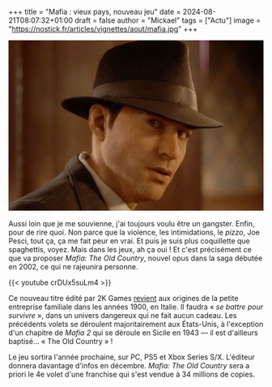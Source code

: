 +++
title = "Mafia : vieux pays, nouveau jeu"
date = 2024-08-21T08:07:32+01:00
draft = false
author = "Mickael"
tags = ["Actu"]
image = "https://nostick.fr/articles/vignettes/aout/mafia.jpg"
+++

![Mafia](mafia.jpg "")

Aussi loin que je me souvienne, j'ai toujours voulu être un gangster. Enfin, pour de rire quoi. Non parce que la violence, les intimidations, le *pizzo*, Joe Pesci, tout ça, ça me fait peur en vrai. Et puis je suis plus coquillette que spaghettis, voyez. Mais dans les jeux, ah ça oui ! Et c'est précisément ce que va proposer *Mafia: The Old Country*, nouvel opus dans la saga débutée en 2002, ce qui ne rajeunira personne.

{{< youtube crDUx5suLm4 >}} 

Ce nouveau titre édité par 2K Games [revient](https://mafia.2k.com/news/mafia-the-old-country-announced/) aux origines de la petite entreprise familiale dans les années 1900, en Italie. Il faudra « *se battre pour survivre* », dans un univers dangereux qui ne fait aucun cadeau. Les précédents volets se déroulent majoritairement aux États-Unis, à l'exception d'un chapitre de *Mafia 2* qui se déroule en Sicile en 1943 — il est d'ailleurs baptisé… « The Old Country » !

Le jeu sortira l'année prochaine, sur PC, PS5 et Xbox Series S/X. L'éditeur donnera davantage d'infos en décembre. *Mafia: The Old Country* sera a priori le 4e volet d'une franchise qui s'est vendue à 34 millions de copies.